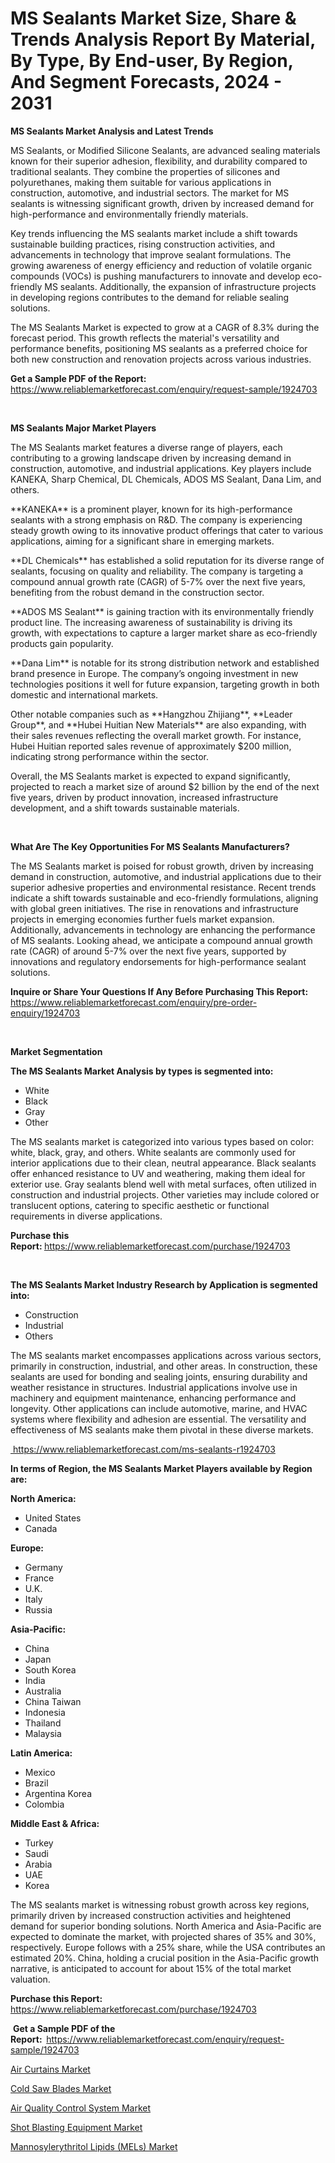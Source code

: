 <p><h1>MS Sealants Market Size, Share & Trends Analysis Report By Material, By Type, By End-user, By Region, And Segment Forecasts, 2024 - 2031</h1></p><p><strong>MS Sealants Market Analysis and Latest Trends</strong></p>
<p><p>MS Sealants, or Modified Silicone Sealants, are advanced sealing materials known for their superior adhesion, flexibility, and durability compared to traditional sealants. They combine the properties of silicones and polyurethanes, making them suitable for various applications in construction, automotive, and industrial sectors. The market for MS sealants is witnessing significant growth, driven by increased demand for high-performance and environmentally friendly materials.</p><p>Key trends influencing the MS sealants market include a shift towards sustainable building practices, rising construction activities, and advancements in technology that improve sealant formulations. The growing awareness of energy efficiency and reduction of volatile organic compounds (VOCs) is pushing manufacturers to innovate and develop eco-friendly MS sealants. Additionally, the expansion of infrastructure projects in developing regions contributes to the demand for reliable sealing solutions.</p><p>The MS Sealants Market is expected to grow at a CAGR of 8.3% during the forecast period. This growth reflects the material's versatility and performance benefits, positioning MS sealants as a preferred choice for both new construction and renovation projects across various industries.</p></p>
<p><strong>Get a Sample PDF of the Report:&nbsp;</strong> <a href="https://www.reliablemarketforecast.com/enquiry/request-sample/1924703?utm_campaign=1530&utm_medium=2&utm_source=Github&utm_content=ia&utm_term=24102024&utm_id=ms-sealants">https://www.reliablemarketforecast.com/enquiry/request-sample/1924703</a></p>
<p>&nbsp;</p>
<p><strong>MS Sealants Major Market Players</strong></p>
<p><p>The MS Sealants market features a diverse range of players, each contributing to a growing landscape driven by increasing demand in construction, automotive, and industrial applications. Key players include KANEKA, Sharp Chemical, DL Chemicals, ADOS MS Sealant, Dana Lim, and others.</p><p>**KANEKA** is a prominent player, known for its high-performance sealants with a strong emphasis on R&D. The company is experiencing steady growth owing to its innovative product offerings that cater to various applications, aiming for a significant share in emerging markets.</p><p>**DL Chemicals** has established a solid reputation for its diverse range of sealants, focusing on quality and reliability. The company is targeting a compound annual growth rate (CAGR) of 5-7% over the next five years, benefiting from the robust demand in the construction sector.</p><p>**ADOS MS Sealant** is gaining traction with its environmentally friendly product line. The increasing awareness of sustainability is driving its growth, with expectations to capture a larger market share as eco-friendly products gain popularity.</p><p>**Dana Lim** is notable for its strong distribution network and established brand presence in Europe. The company’s ongoing investment in new technologies positions it well for future expansion, targeting growth in both domestic and international markets.</p><p>Other notable companies such as **Hangzhou Zhijiang**, **Leader Group**, and **Hubei Huitian New Materials** are also expanding, with their sales revenues reflecting the overall market growth. For instance, Hubei Huitian reported sales revenue of approximately $200 million, indicating strong performance within the sector.</p><p>Overall, the MS Sealants market is expected to expand significantly, projected to reach a market size of around $2 billion by the end of the next five years, driven by product innovation, increased infrastructure development, and a shift towards sustainable materials.</p></p>
<p>&nbsp;</p>
<p><strong>What Are The Key Opportunities For MS Sealants Manufacturers?</strong></p>
<p><p>The MS Sealants market is poised for robust growth, driven by increasing demand in construction, automotive, and industrial applications due to their superior adhesive properties and environmental resistance. Recent trends indicate a shift towards sustainable and eco-friendly formulations, aligning with global green initiatives. The rise in renovations and infrastructure projects in emerging economies further fuels market expansion. Additionally, advancements in technology are enhancing the performance of MS sealants. Looking ahead, we anticipate a compound annual growth rate (CAGR) of around 5-7% over the next five years, supported by innovations and regulatory endorsements for high-performance sealant solutions.</p></p>
<p><strong>Inquire or Share Your Questions If Any Before Purchasing This Report:</strong> <a href="https://www.reliablemarketforecast.com/enquiry/pre-order-enquiry/1924703?utm_campaign=1530&utm_medium=2&utm_source=Github&utm_content=ia&utm_term=24102024&utm_id=ms-sealants">https://www.reliablemarketforecast.com/enquiry/pre-order-enquiry/1924703</a></p>
<p>&nbsp;</p>
<p><strong>Market Segmentation</strong></p>
<p><strong>The MS Sealants Market Analysis by types is segmented into:</strong></p>
<p><ul><li>White</li><li>Black</li><li>Gray</li><li>Other</li></ul></p>
<p><p>The MS sealants market is categorized into various types based on color: white, black, gray, and others. White sealants are commonly used for interior applications due to their clean, neutral appearance. Black sealants offer enhanced resistance to UV and weathering, making them ideal for exterior use. Gray sealants blend well with metal surfaces, often utilized in construction and industrial projects. Other varieties may include colored or translucent options, catering to specific aesthetic or functional requirements in diverse applications.</p></p>
<p><strong>Purchase this Report:&nbsp;</strong><a href="https://www.reliablemarketforecast.com/purchase/1924703?utm_campaign=1530&utm_medium=2&utm_source=Github&utm_content=ia&utm_term=24102024&utm_id=ms-sealants">https://www.reliablemarketforecast.com/purchase/1924703</a></p>
<p>&nbsp;</p>
<p><strong>The MS Sealants Market Industry Research by Application is segmented into:</strong></p>
<p><ul><li>Construction</li><li>Industrial</li><li>Others</li></ul></p>
<p><p>The MS sealants market encompasses applications across various sectors, primarily in construction, industrial, and other areas. In construction, these sealants are used for bonding and sealing joints, ensuring durability and weather resistance in structures. Industrial applications involve use in machinery and equipment maintenance, enhancing performance and longevity. Other applications can include automotive, marine, and HVAC systems where flexibility and adhesion are essential. The versatility and effectiveness of MS sealants make them pivotal in these diverse markets.</p></p>
<p><a href="https://www.reliablemarketforecast.com/ms-sealants-r1924703?utm_campaign=1530&utm_medium=2&utm_source=Github&utm_content=ia&utm_term=24102024&utm_id=ms-sealants">&nbsp;https://www.reliablemarketforecast.com/ms-sealants-r1924703</a></p>
<p><strong>In terms of Region, the MS Sealants Market Players available by Region are:</strong></p>
<p>
    <p> <strong> North America: </strong>
        <ul>
            <li>United States</li>
            <li>Canada</li>
        </ul>
        </p> 
    <p> <strong> Europe: </strong>
        <ul>
            <li>Germany</li>
            <li>France</li>
            <li>U.K.</li>
            <li>Italy</li>
            <li>Russia</li>
        </ul>
        </p> 
    <p> <strong> Asia-Pacific: </strong>
        <ul>
            <li>China</li>
            <li>Japan</li>
            <li>South Korea</li>
            <li>India</li>
            <li>Australia</li>
            <li>China Taiwan</li>
            <li>Indonesia</li>
            <li>Thailand</li>
            <li>Malaysia</li>
        </ul>
        </p> 
    <p> <strong> Latin America: </strong>
        <ul>
            <li>Mexico</li>
            <li>Brazil</li>
            <li>Argentina Korea</li>
            <li>Colombia</li>
        </ul>
        </p> 
    <p> <strong> Middle East & Africa: </strong>
        <ul>
            <li>Turkey</li>
            <li>Saudi</li>
            <li>Arabia</li>
            <li>UAE</li>
            <li>Korea</li>
        </ul>
    </p>
    </p>
<p><p>The MS sealants market is witnessing robust growth across key regions, primarily driven by increased construction activities and heightened demand for superior bonding solutions. North America and Asia-Pacific are expected to dominate the market, with projected shares of 35% and 30%, respectively. Europe follows with a 25% share, while the USA contributes an estimated 20%. China, holding a crucial position in the Asia-Pacific growth narrative, is anticipated to account for about 15% of the total market valuation.</p></p>
<p><strong>Purchase this Report: </strong><a href="https://www.reliablemarketforecast.com/purchase/1924703?utm_campaign=1530&utm_medium=2&utm_source=Github&utm_content=ia&utm_term=24102024&utm_id=ms-sealants">https://www.reliablemarketforecast.com/purchase/1924703</a></p>
<p>&nbsp;<strong>Get a Sample PDF of the Report:&nbsp;&nbsp;</strong><a href="https://www.reliablemarketforecast.com/enquiry/request-sample/1924703?utm_campaign=1530&utm_medium=2&utm_source=Github&utm_content=ia&utm_term=24102024&utm_id=ms-sealants">https://www.reliablemarketforecast.com/enquiry/request-sample/1924703</a></p>
<p><strong></strong></p>
<p><p><a href="https://www.linkedin.com/pulse/charting-future-comprehensive-analysis-global-air-curtains-market-x7fmf?utm_campaign=1530&utm_medium=2&utm_source=Github&utm_content=ia&utm_term=24102024&utm_id=ms-sealants">Air Curtains Market</a></p><p><a href="https://github.com/laurita8veso/Market-Research-Report-List-1/blob/main/cold-saw-blades-market.md?utm_campaign=1530&utm_medium=2&utm_source=Github&utm_content=ia&utm_term=24102024&utm_id=ms-sealants">Cold Saw Blades Market</a></p><p><a href="https://www.linkedin.com/pulse/driving-forces-global-air-quality-control-system-market-trends-alrof?utm_campaign=1530&utm_medium=2&utm_source=Github&utm_content=ia&utm_term=24102024&utm_id=ms-sealants">Air Quality Control System Market</a></p><p><a href="https://issuu.com/reportprime-2/docs/shot-blasting-equipment-market-size_5e4f273a8ffe93?utm_campaign=1530&utm_medium=2&utm_source=Github&utm_content=ia&utm_term=24102024&utm_id=ms-sealants">Shot Blasting Equipment Market</a></p><p><a href="https://github.com/lesavftol/Market-Research-Report-List-1/blob/main/mannosylerythritol-lipids-mels-market.md?utm_campaign=1530&utm_medium=2&utm_source=Github&utm_content=ia&utm_term=24102024&utm_id=ms-sealants">Mannosylerythritol Lipids (MELs) Market</a></p></p>